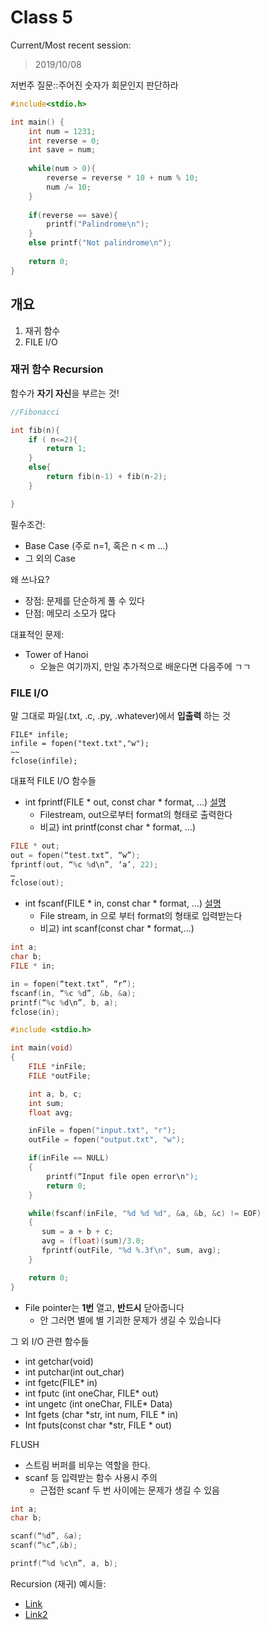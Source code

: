 # Class 5
Current/Most recent session:
> 2019/10/08

저번주 질문::주어진 숫자가 회문인지 판단하라
```c
#include<stdio.h>

int main() {
    int num = 1231;
    int reverse = 0;
    int save = num;
    
    while(num > 0){
        reverse = reverse * 10 + num % 10;
        num /= 10;
    }
    
    if(reverse == save){
        printf("Palindrome\n");
    }
    else printf("Not palindrome\n");
    
    return 0;
}
```

## 개요

1. 재귀 함수  
2. FILE I/O


### 재귀 함수 Recursion

함수가 **자기 자신**을 부르는 것!

```c
//Fibonacci

int fib(n){
    if ( n<=2){
        return 1;
    }
    else{
        return fib(n-1) + fib(n-2);
    }

}
```

필수조건:
* Base Case (주로 n=1, 혹은 n < m ...)
* 그 외의 Case

왜 쓰나요?
* 장점: 문제를 단순하게 풀 수 있다
* 단점: 메모리 소모가 많다

대표적인 문제:
* Tower of Hanoi
  * 오늘은 여기까지, 만일 추가적으로 배운다면 다음주에 ㄱㄱ

### FILE I/O

말 그대로 파일(.txt, .c, .py, .whatever)에서 **입출력** 하는 것

```
FILE* infile;
infile = fopen("text.txt","w");
~~
fclose(infile);
```

대표적 FILE I/O 함수들
* int fprintf(FILE \* out, const char \* format, ...) [설명](https://www.tutorialspoint.com/c_standard_library/c_function_fprintf.htm)
  * Filestream, out으로부터 format의 형태로 출력한다
  * 비교) int printf(const char \* format, ...)

```c
FILE * out; 
out = fopen(“test.txt”, “w”); 
fprintf(out, “%c %d\n”, ‘a’, 22); 
…
fclose(out);
```

* int fscanf(FILE \* in, const char * format, ...) [설명](https://www.tutorialspoint.com/c_standard_library/c_function_fscanf.htm)
  * File stream, in 으로 부터 format의 형태로 입력받는다
  * 비교) int scanf(const char \* format,...)

```c
int a; 
char b; 
FILE * in;

in = fopen(“text.txt”, “r”); 
fscanf(in, “%c %d”, &b, &a); 
printf(“%c %d\n”, b, a);
fclose(in);
```

```c
#include <stdio.h>

int main(void) 
{ 
    FILE *inFile; 
    FILE *outFile; 

    int a, b, c; 
    int sum; 
    float avg;

    inFile = fopen("input.txt", "r"); 
    outFile = fopen("output.txt", "w");

    if(inFile == NULL) 
    { 
        printf(“Input file open error\n"); 
        return 0;
    }

    while(fscanf(inFile, "%d %d %d", &a, &b, &c) != EOF) 
    { 
       sum = a + b + c; 
       avg = (float)(sum)/3.0; 
       fprintf(outFile, "%d %.3f\n", sum, avg); 
    }

    return 0;
}
```


* File pointer는 **1번** 열고, **반드시** 닫아줍니다
  * 안 그러면 별에 별 기괴한 문제가 생길 수 있습니다

그 외 I/O 관련 함수들
* int getchar(void) 
* int putchar(int out\_char)
* int fgetc(FILE\* in) 
* int fputc (int oneChar, FILE\* out) 
* int ungetc (int oneChar, FILE\* Data) 
* Int fgets (char \*str, int num, FILE \* in) 
* Int fputs(const char \*str, FILE \* out)

FLUSH
* 스트림 버퍼를 비우는 역할을 한다.
* scanf 등 입력받는 함수 사용시 주의
  * 근접한 scanf 두 번 사이에는 문제가 생길 수 있음

```c
int a;  
char b; 

scanf(“%d”, &a); 
scanf(“%c”,&b); 

printf(“%d %c\n”, a, b);
```

Recursion (재귀) 예시들:
* [Link](https://www.w3resource.com/c-programming-exercises/recursion/index.php)
* [Link2](https://codeforwin.org/2016/03/functions-programming-exercises-and-solutions-in-c.html)
